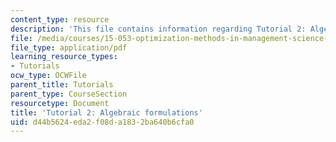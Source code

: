 ```yaml
---
content_type: resource
description: 'This file contains information regarding Tutorial 2: Algebraic formulations.'
file: /media/courses/15-053-optimization-methods-in-management-science-spring-2013/d44b5624eda2f08da1832ba640b6cfa0_MIT15_053S13_tut02.pdf
file_type: application/pdf
learning_resource_types:
- Tutorials
ocw_type: OCWFile
parent_title: Tutorials
parent_type: CourseSection
resourcetype: Document
title: 'Tutorial 2: Algebraic formulations'
uid: d44b5624-eda2-f08d-a183-2ba640b6cfa0
---
```

